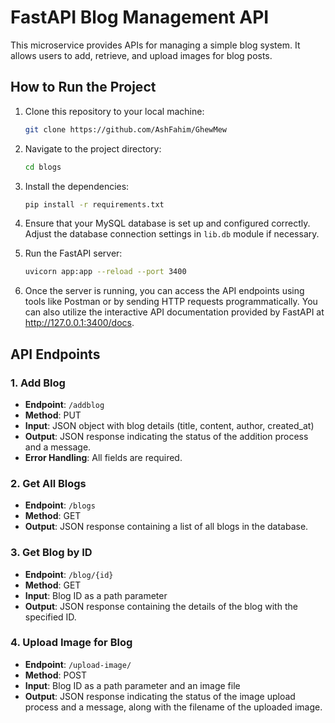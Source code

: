 # FastAPI Blog Management API

This microservice provides APIs for managing a simple blog system. It allows users to add, retrieve, and upload images for blog posts.

## How to Run the Project

1. Clone this repository to your local machine:

    ```bash
    git clone https://github.com/AshFahim/GhewMew
    ```

2. Navigate to the project directory:

    ```bash
    cd blogs
    ```

3. Install the dependencies:

    ```bash
    pip install -r requirements.txt
    ```

4. Ensure that your MySQL database is set up and configured correctly. Adjust the database connection settings in `lib.db` module if necessary.

5. Run the FastAPI server:

    ```bash
    uvicorn app:app --reload --port 3400
    ```

6. Once the server is running, you can access the API endpoints using tools like Postman or by sending HTTP requests programmatically. You can also utilize the interactive API documentation provided by FastAPI at http://127.0.0.1:3400/docs.

## API Endpoints

### 1. Add Blog

- **Endpoint**: `/addblog`
- **Method**: PUT
- **Input**: JSON object with blog details (title, content, author, created_at)
- **Output**: JSON response indicating the status of the addition process and a message.
- **Error Handling**: All fields are required.

### 2. Get All Blogs

- **Endpoint**: `/blogs`
- **Method**: GET
- **Output**: JSON response containing a list of all blogs in the database.

### 3. Get Blog by ID

- **Endpoint**: `/blog/{id}`
- **Method**: GET
- **Input**: Blog ID as a path parameter
- **Output**: JSON response containing the details of the blog with the specified ID.

### 4. Upload Image for Blog

- **Endpoint**: `/upload-image/`
- **Method**: POST
- **Input**: Blog ID as a path parameter and an image file
- **Output**: JSON response indicating the status of the image upload process and a message, along with the filename of the uploaded image.


